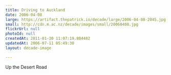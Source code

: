 ```yaml
---
title: Driving to Auckland
date: 2006-04-08
large: https://artifact.thepatrick.io/decade/large/2006-04-08-2045.jpg
small: http://cdn.m.ac.nz/decade/images/small/20060408.jpg
flickrUrl: null
photoId: null
createdAt: 2011-01-30 11:07:19.884482
updatedAt: 2006-07-11 05:49:30
layout: decade-image

---
```

Up the Desert Road
